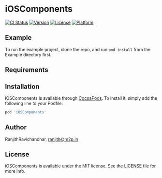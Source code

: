 # iOSComponents

[![CI Status](https://img.shields.io/travis/RanjithRavichandhar/iOSComponents.svg?style=flat)](https://travis-ci.org/RanjithRavichandhar/iOSComponents)
[![Version](https://img.shields.io/cocoapods/v/iOSComponents.svg?style=flat)](https://cocoapods.org/pods/iOSComponents)
[![License](https://img.shields.io/cocoapods/l/iOSComponents.svg?style=flat)](https://cocoapods.org/pods/iOSComponents)
[![Platform](https://img.shields.io/cocoapods/p/iOSComponents.svg?style=flat)](https://cocoapods.org/pods/iOSComponents)

## Example

To run the example project, clone the repo, and run `pod install` from the Example directory first.

## Requirements

## Installation

iOSComponents is available through [CocoaPods](https://cocoapods.org). To install
it, simply add the following line to your Podfile:

```ruby
pod 'iOSComponents'
```

## Author

RanjithRavichandhar, ranjith@m2p.in

## License

iOSComponents is available under the MIT license. See the LICENSE file for more info.
